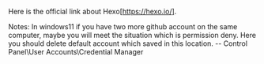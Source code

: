 Here is the official link about Hexo[https://hexo.io/].



Notes:
In windows11 if you have two more github account on the same computer, maybe you will meet the situation which is permission deny. Here you should delete default account which saved in this location. -- Control Panel\User Accounts\Credential Manager
